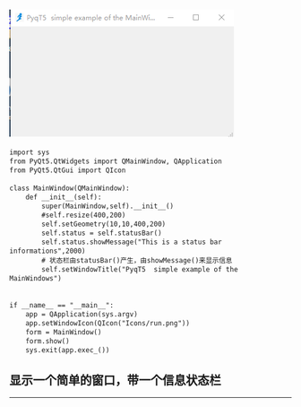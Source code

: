 #
![SIMPLE WINDOWS](https://github.com/824380210/PyQT5/blob/master/pic/simple_windows_20180704_1.png)
```
import sys
from PyQt5.QtWidgets import QMainWindow, QApplication
from PyQt5.QtGui import QIcon

class MainWindow(QMainWindow):
    def __init__(self):
        super(MainWindow,self).__init__()
        #self.resize(400,200)
        self.setGeometry(10,10,400,200)
        self.status = self.statusBar()
        self.status.showMessage("This is a status bar informations",2000)
        # 状态栏由statusBar()产生，由showMessage()来显示信息
        self.setWindowTitle("PyqT5  simple example of the MainWindows")


if __name__ == "__main__":
    app = QApplication(sys.argv)
    app.setWindowIcon(QIcon("Icons/run.png"))
    form = MainWindow()
    form.show()
    sys.exit(app.exec_())
```
##  显示一个简单的窗口，带一个信息状态栏
---
